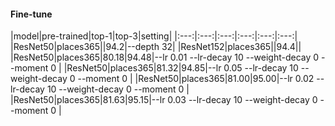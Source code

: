 #### Fine-tune
|model|pre-trained|top-1|top-3|setting|
|:---:|:---:|:---:|:---:|:---:|:---:|
|ResNet50|places365||94.2|--depth 32|
|ResNet152|places365||94.4||
|ResNet50|places365|80.18|94.48|--lr 0.01 --lr-decay 10 --weight-decay 0 --moment 0 |
|ResNet50|places365|81.32|94.85|--lr 0.05 --lr-decay 10 --weight-decay 0 --moment 0 |
|ResNet50|places365|81.00|95.00|--lr 0.02 --lr-decay 10 --weight-decay 0 --moment 0 |
|ResNet50|places365|81.63|95.15|--lr 0.03 --lr-decay 10 --weight-decay 0 --moment 0 |